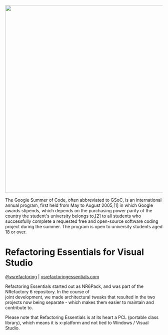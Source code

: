 <img src="http://about.glasslabgames.org/wp-content/uploads/2015/02/image01.jpg" width="600" style="max-width:100%;">

The Google Summer of Code, often abbreviated to GSoC, is an international annual program, first held from May to August 2005,[1] in which Google awards stipends, which depends on the purchasing power parity of the country the student's university belongs to,[2] to all students who successfully complete a requested free and open-source software coding project during the summer. The program is open to university students aged 18 or over.

# Refactoring Essentials for Visual Studio

[@vsrefactoring](https://twitter.com/vsrefactoring) | [vsrefactoringessentials.com](http://vsrefactoringessentials.com/)

Refactoring Essentials started out as NR6Pack, and was part of the NRefactory 6 repository. In the course of  
joint development, we made architectural tweaks that resulted in the two projects now being separate - which
makes them easier to maintain and contribute to.

Please note that Refactoring Essentials is at its heart a PCL (portable class library), which means it is x-platform and
not tied to Windows / Visual Studio.
